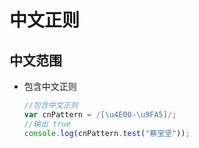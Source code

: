 # 中文正则

## 中文范围

- 包含中文正则

    ```js
    //包含中文正则
    var cnPattern = /[\u4E00-\u9FA5]/;
    //输出 true
    console.log(cnPattern.test("蔡宝坚"));
    ```
